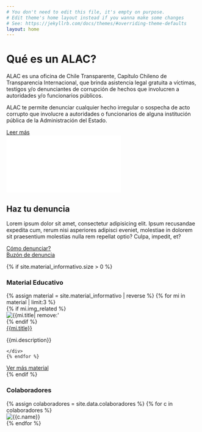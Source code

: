 ```yaml
---
# You don't need to edit this file, it's empty on purpose.
# Edit theme's home layout instead if you wanna make some changes
# See: https://jekyllrb.com/docs/themes/#overriding-theme-defaults
layout: home
---
```

<div id="main-section" class="container-fluid">
  <div class="row">
    <div id="main-content" class="col-md-5 col-md-offset-2">
      <h1>Qué es un ALAC?</h1>
      <p>ALAC es una oficina de Chile Transparente, Capítulo Chileno de Transparencia Internacional, que brinda asistencia legal gratuita a víctimas, testigos y/o denunciantes de corrupción de hechos que involucren a autoridades y/o funcionarios públicos.</p>
      <p>ALAC te permite denunciar cualquier hecho irregular o sospecha de acto corrupto que involucre a autoridades o funcionarios de alguna institución pública de la Administración del Estado.</p>
      <a href="/que-es-un-alac/" class="btn btn-main-section">Leer más</a>
    </div>
    <div class="col-md-5">
      <div class="embed-responsive embed-responsive-16by9">
        <iframe class="embed-responsive-item" src="//www.youtube.com/embed/Ser1MgGZa0U" frameborder="0" allow="autoplay; encrypted-media" allowfullscreen></iframe>
      </div>
    </div>
  </div>
</div>

<div id="denuncialos" class="container-fluid">
  <div class="col-xs-12 col-sm-12 col-md-6 col-md-offset-3 text-center">
    <h2>Haz tu denuncia</h2>
    <p>Lorem ipsum dolor sit amet, consectetur adipisicing elit. Ipsum recusandae expedita cum, rerum nisi asperiores adipisci eveniet, molestiae in dolorem sit praesentium molestias nulla rem repellat optio? Culpa, impedit, et?</p>
  </div>
  <div class="col-xs-6 col-sm-2 col-sm-offset-4 col-md-2 col-md-offset-4 col-lg-2 col-lg-offset-4 text-center">
    <a href="#" class="btn btn-como-denunciar">Cómo denunciar?</a>
  </div>
  <div class="col-xs-6 col-sm-2 col-md-2 col-lg-2 text-center">
    <a href="//buzon.denunciacorrupcion.cl/#/" class="btn btn-denuncia">Buzón de denuncia</a>
  </div>
</div>

{% if site.material_informativo.size > 0 %}
<div id="material-informativo-main" class="container text-center">
  <h3>Material Educativo</h3>
  <div class="row">
    {% assign material = site.material_informativo | reverse %}
    {% for mi in material | limit:3 %}
    <div class="col-xs-12 col-md-4">
      <div class="panel panel-default">
        {% if mi.img_related %}
        <div class="panel-heading">
          <img src="{% if mi.img_related %}{{mi.img_related}}{% else %}https://via.placeholder.com/1024x768{% endif %}" alt="{{mi.title| remove:'"'}}" class="img-responsive">
        </div>
        {% endif %}
        <div class="panel-body {% unless mi.img_related %}no-img{% endunless %}">
          <a href="{% if mi.categories contains 'video' or mi.categories contains 'archivo' %}{{mi.share_url}}{% else %}{{mi.url}}{% endif %}"{% if mi.categories contains 'video' or mi.categories contains 'archivo' %} target="_blank"{% endif %}>{{mi.title}}</a>
          <p>{{mi.description}}</p>
        </div>
      </div>

    </div>
    {% endfor %}
  </div>
  <div>
    <a href="/material-educativo/" class="btn btn-more-materials">Ver más material</a>
  </div>
</div>
{% endif %}

<div id="colaboradores" class="container text-center">
  <h3>Colaboradores</h3>
  <div class="row">
    {% assign colaboradores = site.data.colaboradores %}
    {% for c in colaboradores %}
    <div class="col-xs-6 col-sm-3 col-md-2">
      <img src="{{c.image}}" alt="{{c.name}}" class="img-responsive">
    </div>
    {% endfor %}
  </div>
</div>
